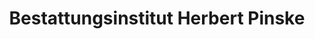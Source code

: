 ---
title: "Bestattungsinstitut Herbert Pinske"
url: /saalburg-ebersdorf/bestattungsinstitut-herbert-pinske/
shop: Bestattungen
---